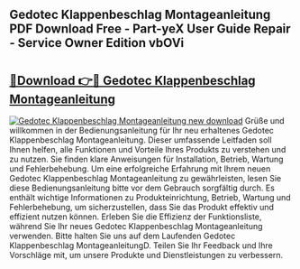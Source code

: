 ## Gedotec Klappenbeschlag Montageanleitung PDF Download Free - Part-yeX User Guide Repair - Service Owner Edition vbOVi

# <h2><a href="http://df6bni.blite.top/?on=Gedotec+Klappenbeschlag+Montageanleitung">🔗Download 👉🔴 Gedotec Klappenbeschlag Montageanleitung</a></h2>

[![Gedotec Klappenbeschlag Montageanleitung new download](https://i.imgur.com/lujVjoI.png)](http://df6bni.blite.top/?on=Gedotec+Klappenbeschlag+Montageanleitung)
Grüße und willkommen in der Bedienungsanleitung für Ihr neu erhaltenes Gedotec Klappenbeschlag Montageanleitung. Dieser umfassende Leitfaden soll Ihnen helfen, alle Funktionen und Vorteile Ihres Produkts zu verstehen und zu nutzen. Sie finden klare Anweisungen für Installation, Betrieb, Wartung und Fehlerbehebung. Um eine erfolgreiche Erfahrung mit Ihrem neuen Gedotec Klappenbeschlag Montageanleitung zu gewährleisten, lesen Sie diese Bedienungsanleitung bitte vor dem Gebrauch sorgfältig durch. Es enthält wichtige Informationen zu Produkteinrichtung, Betrieb, Wartung und Fehlerbehebung, um sicherzustellen, dass Sie das Produkt effektiv und effizient nutzen können. Erleben Sie die Effizienz der Funktionsliste, während Sie Ihr neues Gedotec Klappenbeschlag Montageanleitung verwenden. Bitte halten Sie uns auf dem Laufenden Gedotec Klappenbeschlag MontageanleitungD. Teilen Sie Ihr Feedback und Ihre Vorschläge mit, um unsere Produkte und Dienstleistungen zu verbessern.
